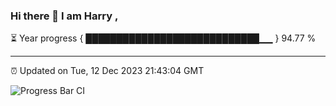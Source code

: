 ### Hi there 👋 I am Harry , 

⏳ Year progress { ████████████████████████████▁▁ } 94.77 %

---

⏰ Updated on Tue, 12 Dec 2023 21:43:04 GMT

![Progress Bar CI](https://github.com/duykhang68/duykhang68/workflows/Progress%20Bar%20CI/badge.svg)

